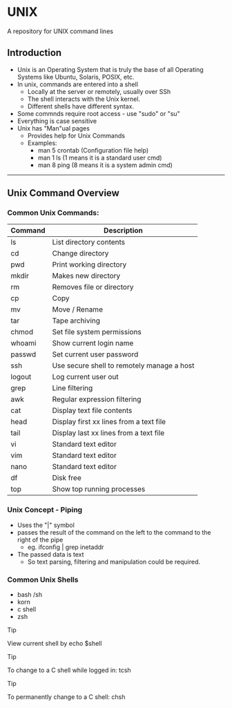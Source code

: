 # UNIX
A repository for UNIX command lines

## Introduction
- Unix is an Operating System that is truly the base of all Operating Systems like Ubuntu, Solaris, POSIX, etc.
- In unix, commands are entered into a shell
  - Locally at the server or remotely, usually over SSh
  - The shell interacts with the Unix kernel.
  - Different shells have different syntax.
- Some commnds require root access - use "sudo" or "su"
- Everything is case sensitive
- Unix has "Man"ual pages
  - Provides help for Unix Commands
  - Examples:
      - man 5 crontab (Configuration file help)
      - man 1 ls (1 means it is a standard user cmd)
      - man 8 ping (8 means it is a system admin cmd)

--------
## Unix Command Overview

### Common Unix Commands:

| Command | Description |
| ------- | ----------- |
| ls      | List directory contents |
| cd      | Change directory |
| pwd     | Print working directory |
| mkdir   | Makes new directory |
| rm      | Removes file or directory |
| cp      | Copy |
| mv      | Move / Rename |
| tar     | Tape archiving |
| chmod   | Set file system permissions |
| whoami  | Show current login name |
| passwd  | Set current user password |
| ssh     | Use secure shell to remotely manage a host |
| logout  | Log current user out |
| grep    | Line filtering |
| awk     | Regular expression filtering |
| cat     | Display text file contents  |
| head    | Display first xx lines from a text file |
| tail    | Display last xx lines from a text file |
| vi      | Standard text editor |
| vim     | Standard text editor |
| nano    | Standard text editor |
| df      | Disk free |
| top     | Show top running processes |


### Unix Concept - Piping
- Uses the "|" symbol
- passes the result of the command on the left to the command to the right of the pipe
  - eg. ifconfig | grep inetaddr
- The passed data is text
  - So text parsing, filtering and manipulation could be required.

### Common Unix Shells
- bash /sh
- korn
- c shell
- zsh

> [!TIP]
> View current shell by echo $shell

> [!TIP]
> To change to a C shell while logged in: tcsh

> [!TIP]
> To permanently change to a C shell: chsh
